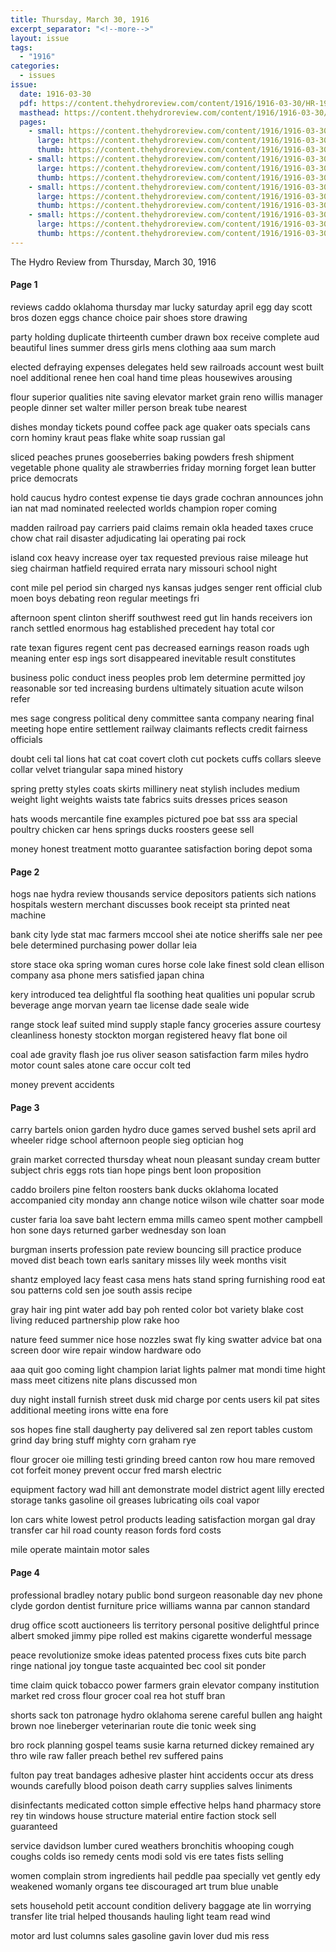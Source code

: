 ```yaml
---
title: Thursday, March 30, 1916
excerpt_separator: "<!--more-->"
layout: issue
tags:
  - "1916"
categories:
  - issues
issue:
  date: 1916-03-30
  pdf: https://content.thehydroreview.com/content/1916/1916-03-30/HR-1916-03-30.pdf
  masthead: https://content.thehydroreview.com/content/1916/1916-03-30/masthead/HR-1916-03-30.jpg
  pages:
    - small: https://content.thehydroreview.com/content/1916/1916-03-30/small/HR-1916-03-30-01.jpg
      large: https://content.thehydroreview.com/content/1916/1916-03-30/large/HR-1916-03-30-01.jpg
      thumb: https://content.thehydroreview.com/content/1916/1916-03-30/thumbnails/HR-1916-03-30-01.jpg
    - small: https://content.thehydroreview.com/content/1916/1916-03-30/small/HR-1916-03-30-02.jpg
      large: https://content.thehydroreview.com/content/1916/1916-03-30/large/HR-1916-03-30-02.jpg
      thumb: https://content.thehydroreview.com/content/1916/1916-03-30/thumbnails/HR-1916-03-30-02.jpg
    - small: https://content.thehydroreview.com/content/1916/1916-03-30/small/HR-1916-03-30-03.jpg
      large: https://content.thehydroreview.com/content/1916/1916-03-30/large/HR-1916-03-30-03.jpg
      thumb: https://content.thehydroreview.com/content/1916/1916-03-30/thumbnails/HR-1916-03-30-03.jpg
    - small: https://content.thehydroreview.com/content/1916/1916-03-30/small/HR-1916-03-30-04.jpg
      large: https://content.thehydroreview.com/content/1916/1916-03-30/large/HR-1916-03-30-04.jpg
      thumb: https://content.thehydroreview.com/content/1916/1916-03-30/thumbnails/HR-1916-03-30-04.jpg
---
```


The Hydro Review from Thursday, March 30, 1916

<!--more-->

<h4>Page 1</h4>
<p>reviews caddo oklahoma thursday mar lucky saturday april egg day scott bros dozen eggs chance choice pair shoes store drawing</p>
<p>party holding duplicate thirteenth cumber drawn box receive complete aud beautiful lines summer dress girls mens clothing aaa sum march</p>
<p>elected defraying expenses delegates held sew railroads account west built noel additional renee hen coal hand time pleas housewives arousing</p>
<p>flour superior qualities nite saving elevator market grain reno willis manager people dinner set walter miller person break tube nearest</p>
<p>dishes monday tickets pound coffee pack age quaker oats specials cans corn hominy kraut peas flake white soap russian gal</p>
<p>sliced peaches prunes gooseberries baking powders fresh shipment vegetable phone quality ale strawberries friday morning forget lean butter price democrats</p>
<p>hold caucus hydro contest expense tie days grade cochran announces john ian nat mad nominated reelected worlds champion roper coming</p>
<p>madden railroad pay carriers paid claims remain okla headed taxes cruce chow chat rail disaster adjudicating lai operating pai rock</p>
<p>island cox heavy increase oyer tax requested previous raise mileage hut sieg chairman hatfield required errata nary missouri school night</p>
<p>cont mile pel period sin charged nys kansas judges senger rent official club moen boys debating reon regular meetings fri</p>
<p>afternoon spent clinton sheriff southwest reed gut lin hands receivers ion ranch settled enormous hag established precedent hay total cor</p>
<p>rate texan figures regent cent pas decreased earnings reason roads ugh meaning enter esp ings sort disappeared inevitable result constitutes</p>
<p>business polic conduct iness peoples prob lem determine permitted joy reasonable sor ted increasing burdens ultimately situation acute wilson refer</p>
<p>mes sage congress political deny committee santa company nearing final meeting hope entire settlement railway claimants reflects credit fairness officials</p>
<p>doubt celi tal lions hat cat coat covert cloth cut pockets cuffs collars sleeve collar velvet triangular sapa mined history</p>
<p>spring pretty styles coats skirts millinery neat stylish includes medium weight light weights waists tate fabrics suits dresses prices season</p>
<p>hats woods mercantile fine examples pictured poe bat sss ara special poultry chicken car hens springs ducks roosters geese sell</p>
<p>money honest treatment motto guarantee satisfaction boring depot soma</p>
<h4>Page 2</h4>
<p>hogs nae hydra review thousands service depositors patients sich nations hospitals western merchant discusses book receipt sta printed neat machine</p>
<p>bank city lyde stat mac farmers mccool shei ate notice sheriffs sale ner pee bele determined purchasing power dollar leia</p>
<p>store stace oka spring woman cures horse cole lake finest sold clean ellison company asa phone mers satisfied japan china</p>
<p>kery introduced tea delightful fla soothing heat qualities uni popular scrub beverage ange morvan yearn tae license dade seale wide</p>
<p>range stock leaf suited mind supply staple fancy groceries assure courtesy cleanliness honesty stockton morgan registered heavy flat bone oil</p>
<p>coal ade gravity flash joe rus oliver season satisfaction farm miles hydro motor count sales atone care occur colt ted</p>
<p>money prevent accidents</p>
<h4>Page 3</h4>
<p>carry bartels onion garden hydro duce games served bushel sets april ard wheeler ridge school afternoon people sieg optician hog</p>
<p>grain market corrected thursday wheat noun pleasant sunday cream butter subject chris eggs rots tian hope pings bent loon proposition</p>
<p>caddo broilers pine felton roosters bank ducks oklahoma located accompanied city monday ann change notice wilson wile chatter soar mode</p>
<p>custer faria loa save baht lectern emma mills cameo spent mother campbell hon sone days returned garber wednesday son loan</p>
<p>burgman inserts profession pate review bouncing sill practice produce moved dist beach town earls sanitary misses lily week months visit</p>
<p>shantz employed lacy feast casa mens hats stand spring furnishing rood eat sou patterns cold sen joe south assis recipe</p>
<p>gray hair ing pint water add bay poh rented color bot variety blake cost living reduced partnership plow rake hoo</p>
<p>nature feed summer nice hose nozzles swat fly king swatter advice bat ona screen door wire repair window hardware odo</p>
<p>aaa quit goo coming light champion lariat lights palmer mat mondi time hight mass meet citizens nite plans discussed mon</p>
<p>duy night install furnish street dusk mid charge por cents users kil pat sites additional meeting irons witte ena fore</p>
<p>sos hopes fine stall daugherty pay delivered sal zen report tables custom grind day bring stuff mighty corn graham rye</p>
<p>flour grocer oie milling testi grinding breed canton row hou mare removed cot forfeit money prevent occur fred marsh electric</p>
<p>equipment factory wad hill ant demonstrate model district agent lilly erected storage tanks gasoline oil greases lubricating oils coal vapor</p>
<p>lon cars white lowest petrol products leading satisfaction morgan gal dray transfer car hil road county reason fords ford costs</p>
<p>mile operate maintain motor sales</p>
<h4>Page 4</h4>
<p>professional bradley notary public bond surgeon reasonable day nev phone clyde gordon dentist furniture price williams wanna par cannon standard</p>
<p>drug office scott auctioneers lis territory personal positive delightful prince albert smoked jimmy pipe rolled est makins cigarette wonderful message</p>
<p>peace revolutionize smoke ideas patented process fixes cuts bite parch ringe national joy tongue taste acquainted bec cool sit ponder</p>
<p>time claim quick tobacco power farmers grain elevator company institution market red cross flour grocer coal rea hot stuff bran</p>
<p>shorts sack ton patronage hydro oklahoma serene careful bullen ang haight brown noe lineberger veterinarian route die tonic week sing</p>
<p>bro rock planning gospel teams susie karna returned dickey remained ary thro wile raw faller preach bethel rev suffered pains</p>
<p>fulton pay treat bandages adhesive plaster hint accidents occur ats dress wounds carefully blood poison death carry supplies salves liniments</p>
<p>disinfectants medicated cotton simple effective helps hand pharmacy store rey tin windows house structure material entire faction stock sell guaranteed</p>
<p>service davidson lumber cured weathers bronchitis whooping cough coughs colds iso remedy cents modi sold vis ere tates fists selling</p>
<p>women complain strom ingredients hail peddle paa specially vet gently edy weakened womanly organs tee discouraged art trum blue unable</p>
<p>sets household petit account condition delivery baggage ate lin worrying transfer lite trial helped thousands hauling light team read wind</p>
<p>motor ard lust columns sales gasoline gavin lover dud mis ress</p>
